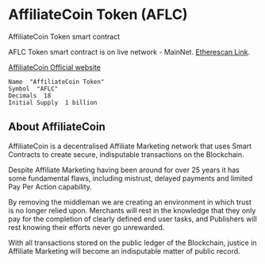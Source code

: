 # AffiliateCoin Token (AFLC)
AffiliateCoin Token smart contract

AFLC Token smart contract is on live network - MainNet.
[Etherescan Link](https://etherscan.io/token/0x882a8afa778762b34e0d59482c9f048cc9754898).

[AffiliateCoin Official website](https://affiliatecoin.io)

    Name  "AffiliateCoin Token"
    Symbol  "AFLC"
    Decimals  18
    Initial Supply  1 billion


## About AffiliateCoin
AffiliateCoin is a decentralised Affiliate Marketing network that uses Smart Contracts to create secure, indisputable transactions on the Blockchain.

Despite Affiliate Marketing having been around for over 25 years it has some fundamental flaws, including mistrust, delayed payments and limited Pay Per Action capability.

By removing the middleman we are creating an environment in which trust is no longer relied upon. Merchants will rest in the knowledge that they only pay for the completion of clearly defined end user tasks, and Publishers will rest knowing their efforts never go unrewarded.

With all transactions stored on the public ledger of the Blockchain, justice in Affiliate Marketing will become an indisputable matter of public record.
